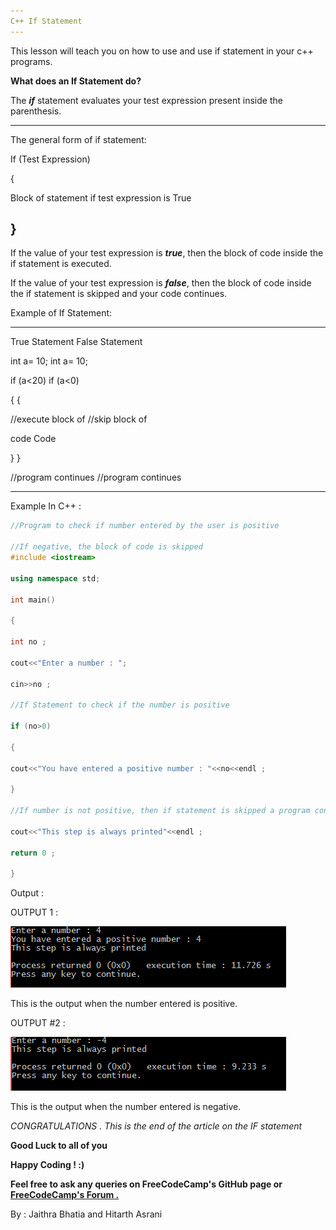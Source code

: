 ```yaml
---
C++ If Statement
---
```


This lesson will teach you on how to use and use if statement in your
c++ programs.

**What does an If Statement do?**

The ***if*** statement evaluates your test expression present inside the parenthesis.

  -----------------------------------------------
  The general form of if statement:
  
  If (Test Expression)
  
  {
  
  Block of statement if test expression is True
  
  }
  -----------------------------------------------

If the value of your test expression is ***true***, then the block of
code inside the if statement is executed.

If the value of your test expression is ***false***, then the block of
code inside the if statement is skipped and your code continues.

Example of If Statement:

  --------------------- ---------------------
  True Statement        False Statement
                        
  int a= 10;            int a= 10;
                        
  if (a<20)        if (a<0)
                        
  {                     {
                        
  //execute block of    //skip block of
                        
  code                  Code
                        
  }                     }
                        
  //program continues   //program continues
  --------------------- ---------------------

Example In C++ :
  ```C++
  //Program to check if number entered by the user is positive
  
  //If negative, the block of code is skipped
#include <iostream>

  using namespace std;

  int main()

  {

  int no ;

  cout<<"Enter a number : ";

  cin>>no ;

  //If Statement to check if the number is positive

  if (no>0)

  {

  cout<<"You have entered a positive number : "<<no<<endl ;

  }

  //If number is not positive, then if statement is skipped a program continues

  cout<<"This step is always printed"<<endl ;

  return 0 ;

  }

  ```

Output :

  OUTPUT 1 :

  ![Image](https://github.com/MrAsrani1312/Images/blob/master/if_out1.PNG)
  
  This is the output when the number entered is positive.

  OUTPUT #2 :

  ![Image](https://github.com/MrAsrani1312/Images/blob/master/if_out2.PNG)

  This is the output when the number entered is negative.


_CONGRATULATIONS . This is the end of the article on the IF statement_ 
 
 **Good Luck to all of you** 
 
 **Happy Coding ! :)**
 
 **Feel free to ask any queries on FreeCodeCamp's GitHub page or [FreeCodeCamp's Forum .](https://forum.freecodecamp.org/)**

By : Jaithra Bhatia and Hitarth Asrani